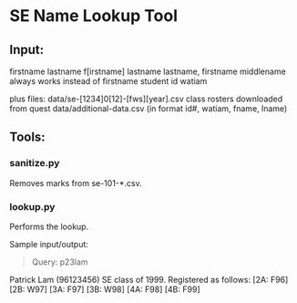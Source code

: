 # SE Name Lookup Tool

## Input: 

firstname
lastname
f[irstname] lastname
lastname, firstname
middlename always works instead of firstname
student id
watiam

plus files:
data/se-[1234]0[12]-[fws][year].csv class rosters downloaded from quest
data/additional-data.csv (in format id#, watiam, fname, lname)

## Tools: 

### sanitize.py

Removes marks from se-101-*.csv.

### lookup.py

Performs the lookup. 

Sample input/output:

> Query: p23lam

Patrick Lam (96123456)
SE class of 1999.
Registered as follows: 
[2A: F96] [2B: W97] [3A: F97] [3B: W98] [4A: F98] [4B: F99]
